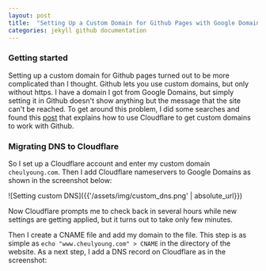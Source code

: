 ```yaml
---
layout: post
title:  "Setting Up a Custom Domain for Github Pages with Google Domains"
categories: jekyll github documentation
---
```


### Getting started
Setting up a custom domain for Github pages turned out to be more complicated than I thought. Github lets you use custom domains, but only without https. I have a domain I got from Google Domains, but simply setting it in Github doesn't show anything but the message that the site can't be reached. To get around this problem, I did some searches and found this [post][1] that explains how to use Cloudflare to get custom domains to work with Github.

### Migrating DNS to Cloudflare
So I set up a Cloudflare account and enter my custom domain `cheulyoung.com`. Then I add Cloudflare nameservers to Google Domains as shown in the screenshot below:

![Setting custom DNS]({{'/assets/img/custom_dns.png' | absolute_url}})

Now Cloudflare prompts me to check back in several hours while new settings are getting applied, but it turns out to take only few minutes.

Then I create a CNAME file and add my domain to the file. This step is as simple as `echo "www.cheulyoung.com" > CNAME` in the directory of the website. As a next step, I add a DNS record on Cloudflare as in the screenshot:



[1]: https://desiredpersona.com/install-jekyll-on-macos/